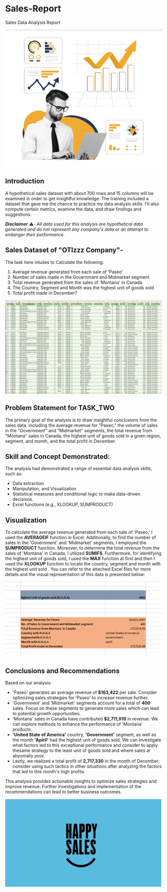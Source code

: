 # Sales-Report
Sales Data Analysis Report

![](Sales_Img.png)

## Introduction

A hypothetical sales dataset with about 700 rows and 15 columns will be examined in order to get insightful knowledge. The training included a dataset that gave me the chance to practice my data analysis skills. I'll also compute certain metrics, examine the data, and draw findings and suggestions.


_**Disclaimer**_ ⚠️- _All data used for this analysis are hypothetical data generated and do not represent any company's data or an attempt to endanger their performance._

## Sales Dataset of "OTIzzz Company"-
The task here inludes to Calculate the following:
1. Average revenue generated from each sale of 'Paseo'
2. Number of sales made in the Government and Midmarket segment
3. Total revenue generated from the sales of 'Montana' in Canada
4. The Country, Segment and Month was the highest unit of goods sold
5. Total profit made in December?

![](Sales1.png)



## Problem Statement for TASK_TWO

The primary goal of the analysis is to draw insightful conclusions from the sales data, including the average revenue for "Paseo," the volume of sales in the "Government" and "Midmarket" segments, the total revenue from "Montana" sales in Canada, the highest unit of goods sold in a given region, segment, and month, and the total profit in December.

## Skill and Concept Demonstrated:

The analysis had demonstrated a range of essential data analysis skills, such as:
- Data extraction
- Manipulation, and Visualization
- Statistical measures and conditional logic to make data-driven decisions.
- Excel functions (e.g., XLOOKUP, SUMPRODUCT)

## Visualization
To calculate the average revenue generated from each sale of 'Paseo,' I used the **AVERAGEIF** function in Excel. Additionally, to find the number of sales in the 'Government' and 'Midmarket' segments, I employed the **SUMPRODUCT** function. Moreover, to determine the total revenue from the sales of 'Montana' in Canada, I utilized **SUMIFS**. Furthermore, for identifying the highest unit of goods sold, I used the **MAX** function at first and then I used the **XLOOKUP** function to locate the country, segment and month with the highest unit sold . You can refer to the attached Excel files for more details and the visual representation of this data is presented below:

![](TX1.png)

## Conclusions and Recommendations

Based on our analysis:

- 'Paseo' generates an average revenue of **$163,422** per sale. Consider optimizing sales strategies for 'Paseo' to increase revenue further.
- 'Government' and 'Midmarket' segments account for a total of **400** sales. Focus on these segments to generate more sales which can lead to potential growth opportunities.
- 'Montana' sales in Canada have contributed **$2,711,919** in revenue. We can explore methods to enhance the performance of 'Montana' products.
- **'United State of America'** country, **'Government'** segment, as well as the month **'Apiril'** had the highest unit of goods sold. We can Investigate what factors led to this exceptional performance and consider to apply thesame strategy to the least unit of goods sold and where sales ar abysmally poor.
-   Lastly, we realized a total profit of **2,717,330** in the month of December; consider using such tactics in other situations after analyzing the factors that led to this month's high profits.

  
This analysis provides actionable insights to optimize sales strategies and improve revenue. Further investigations and implementation of the recommendations can lead to better business outcomes.

![](Happysales.png)








